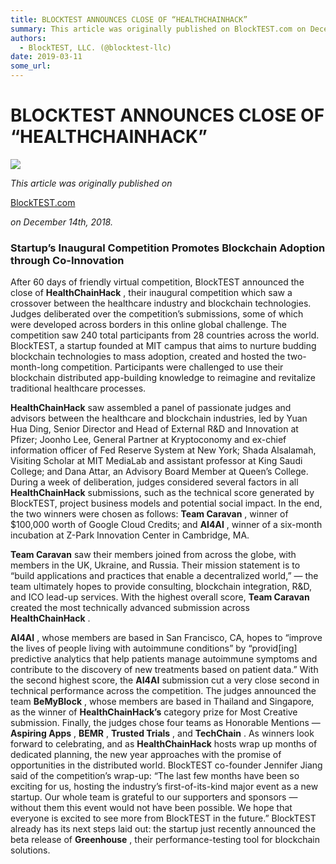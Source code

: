 ```yaml
---
title: BLOCKTEST ANNOUNCES CLOSE OF “HEALTHCHAINHACK”
summary: This article was originally published on BlockTEST.com on December 14th, 2018. Startup’s Inaugural Competition Promotes Blockchain Adoption through Co-Innovation After 60 days of friendly virtual competition, BlockTEST announced the close of HealthChainHack , their inaugural competition which saw a crossover between the healthcare industry and blockchain technologies. Judges deliberated over the competition’s submissions, some of which were developed across borders in this online global challeng
authors:
  - BlockTEST, LLC. (@blocktest-llc)
date: 2019-03-11
some_url: 
---
```


# BLOCKTEST ANNOUNCES CLOSE OF “HEALTHCHAINHACK”



![](https://api.kauri.io:443/ipfs/QmQc8dGwjvEmEd8r886qwJ3beshKtgJSNg5kqtrV2NTbkC)

 
_This article was originally published on_
  
[BlockTEST.com](https://blocktest.com/2018/12/14/blocktest-announces-close-of-healthchainhack/)
  
_on December 14th, 2018._
 

### Startup’s Inaugural Competition Promotes Blockchain Adoption through Co-Innovation
After 60 days of friendly virtual competition, BlockTEST announced the close of 
**HealthChainHack**
 , their inaugural competition which saw a crossover between the healthcare industry and blockchain technologies. Judges deliberated over the competition’s submissions, some of which were developed across borders in this online global challenge. The competition saw 240 total participants from 28 countries across the world.
BlockTEST, a startup founded at MIT campus that aims to nurture budding blockchain technologies to mass adoption, created and hosted the two-month-long competition. Participants were challenged to use their blockchain distributed app-building knowledge to reimagine and revitalize traditional healthcare processes.
 
**HealthChainHack**
 saw assembled a panel of passionate judges and advisors between the healthcare and blockchain industries, led by Yuan Hua Ding, Senior Director and Head of External R&D and Innovation at Pfizer; Joonho Lee, General Partner at Kryptoconomy and ex-chief information officer of Fed Reserve System at New York; Shada Alsalamah, Visiting Scholar at MIT MediaLab and assistant professor at King Saudi College; and Dana Attar, an Advisory Board Member at Queen’s College.
During a week of deliberation, judges considered several factors in all 
**HealthChainHack**
 submissions, such as the technical score generated by BlockTEST, project business models and potential social impact. In the end, the two winners were chosen as follows: 
**Team Caravan**
 , winner of $100,000 worth of Google Cloud Credits; and 
**AI4AI**
 , winner of a six-month incubation at Z-Park Innovation Center in Cambridge, MA.
 
**Team Caravan**
 saw their members joined from across the globe, with members in the UK, Ukraine, and Russia. Their mission statement is to “build applications and practices that enable a decentralized world,” — the team ultimately hopes to provide consulting, blockchain integration, R&D, and ICO lead-up services. With the highest overall score, 
**Team Caravan**
 created the most technically advanced submission across 
**HealthChainHack**
 .
 
**AI4AI**
 , whose members are based in San Francisco, CA, hopes to “improve the lives of people living with autoimmune conditions” by “provid[ing] predictive analytics that help patients manage autoimmune symptoms and contribute to the discovery of new treatments based on patient data.” With the second highest score, the 
**AI4AI**
 submission cut a very close second in technical performance across the competition.
The judges announced the team 
**BeMyBlock**
 , whose members are based in Thailand and Singapore, as the winner of 
**HealthChainHack’s**
 category prize for Most Creative submission. Finally, the judges chose four teams as Honorable Mentions — 
**Aspiring Apps**
 , 
**BEMR**
 , 
**Trusted Trials**
 , and 
**TechChain**
 .
As winners look forward to celebrating, and as 
**HealthChainHack**
 hosts wrap up months of dedicated planning, the new year approaches with the promise of opportunities in the distributed world. BlockTEST co-founder Jennifer Jiang said of the competition’s wrap-up: “The last few months have been so exciting for us, hosting the industry’s first-of-its-kind major event as a new startup. Our whole team is grateful to our supporters and sponsors — without them this event would not have been possible. We hope that everyone is excited to see more from BlockTEST in the future.” BlockTEST already has its next steps laid out: the startup just recently announced the beta release of 
**Greenhouse**
 , their performance-testing tool for blockchain solutions.

